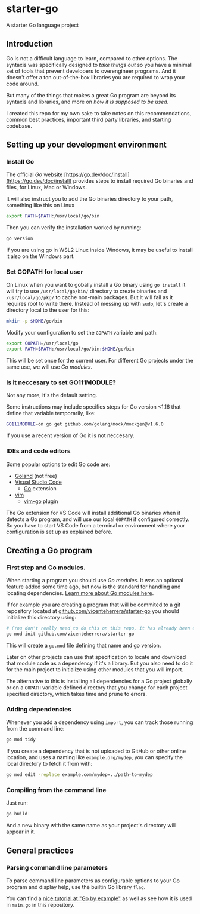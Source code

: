 # starter-go

A starter Go language project

## Introduction

Go is not a difficult language to learn, compared to other options. The syntaxis was specifically designed to _take things out_ so you have a minimal set of tools that prevent developers to overengineer programs. And it doesn't offer a ton out-of-the-box libraries you are required to wrap your code around.

But many of the things that makes a great Go program are beyond its syntaxis and libraries, and more on _how it is supposed to be used_.

I created this repo for my own sake to take notes on this recommendations, common best practices, important third party libraries, and starting codebase.

## Setting up your development environment

### Install Go

The official _Go_ website [https://go.dev/doc/install](https://go.dev/doc/install) provides steps to install required Go binaries and files, for Linux, Mac or Windows.

It will also instruct you to add the Go binaries directory to your path, something like this on Linux

```bash
export PATH=$PATH:/usr/local/go/bin
```

Then you can verify the installation worked by running:

```bash
go version
```

If you are using go in WSL2 Linux inside Windows, it may be useful to install it also on the Windows part.

### Set GOPATH for local user

On Linux when you want to gobally install a Go binary using `go install` it will try to use `/usr/local/go/bin/` directory to create binaries and `/usr/local/go/pkg/` to cache non-main packages. But it will fail as it requires root to write there. Instead of messing up with `sudo`, let's create a directory local to the user for this:

```bash
mkdir -p $HOME/go/bin
```
Modify your configuration to set the `GOPATH` variable and path:

```bash
export GOPATH=/usr/local/go
export PATH=$PATH:/usr/local/go/bin:$HOME/go/bin
```

This will be set once for the current user. For different Go projects under the same use, we will use _Go modules_.

### Is it neccesary to set GO111MODULE?

Not any more, it's the default setting.

Some instructions may include specifics steps for Go version <1.16 that define that variable temporarily, like:

```bash
GO111MODULE=on go get github.com/golang/mock/mockgen@v1.6.0
```

If you use a recent version of Go it is not neccesary.

### IDEs and code editors

Some popular options to edit Go code are:

* [Goland](https://www.jetbrains.com/go/buy/#commercial) (not free)
* [Visual Studio Code](https://code.visualstudio.com/)
  * [Go](https://marketplace.visualstudio.com/items?itemName=golang.Go) extension
* [vim](https://danielmiessler.com/study/vim/)
  * [vim-go](https://github.com/fatih/vim-go) plugin

The Go extension for VS Code will install additional Go binaries when it detects a Go program, and will use our local `GOPATH` if configured correctly. So you have to start VS Code from a terminal or environment where your configuration is set up as explained before.

## Creating a Go program

### First step and Go modules.

When starting a program you should use _Go modules_. It was an optional feature added some time ago, but now is the standard for handling and locating dependencies. [Learn more about Go modules here](https://go.dev/doc/tutorial/create-module).

If for example you are creating a program that will be commited to a git repository located at [github.com/vicenteherrera/starter-go](github.com/vicenteherrera/starter-go) you should initialize this directory using:

```bash
# (You don't really need to do this on this repo, it has already been executed)
go mod init github.com/vicenteherrera/starter-go
```

This will create a `go.mod` file defining that name and go version.

Later on other projects can use that specification to locate and download that module code as a dependency if it's a library. But you also need to do it for the main project to initialize using other modules that you will import.

The alternative to this is installing all dependencies for a Go project globally or on a `GOPATH` variable defined directory that you change for each project specified directory, which takes time and prune to errors.

### Adding dependencies

Whenever you add a dependency using `import`, you can track those running from the command line:

```bash
go mod tidy
```

If you create a dependency that is not uploaded to GitHub or other online location, and uses a naming like `example.org/mydep`, you can specify the local directory to fetch it from with:

```bash
go mod edit -replace example.com/mydep=../path-to-mydep
```

### Compiling from the command line

Just run:

```bash
go build
```

And a new binary with the same name as your project's directory will appear in it.

## General practices

### Parsing command line parameters

To parse command line parameters as configurable options to your Go program and display help, use the builtin Go library `flag`.

You can find a [nice tutorial at "Go by example"](https://gobyexample.com/command-line-flags) as well as see how it is used in `main.go` in this repository.







